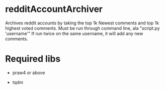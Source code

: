 # redditAccountArchiver

Archives reddit accounts by taking the top 1k Newest comments and top 1k highest voted comments.
Must be run through command line, ala "script.py 'username'"
If run twice on the same username, it will add any new comments.

# Required libs

* praw4 or above

* tqdm 
